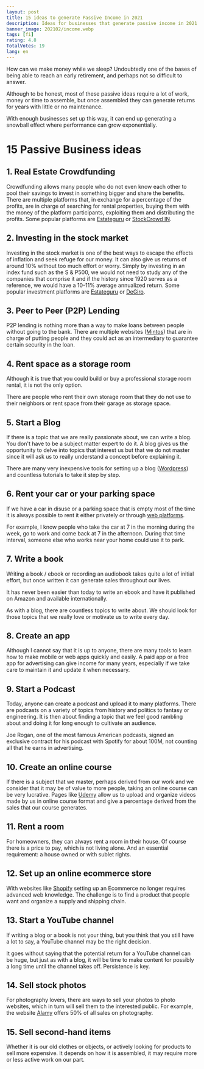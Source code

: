 ```yaml
---
layout: post
title: 15 ideas to generate Passive Income in 2021
description: Ideas for businesses that generate passive income in 2021
banner_image: 202102/income.webp
tags: [fi]
rating: 4.8
TotalVotes: 19
lang: en
---
```


How can we make money while we sleep?
Undoubtedly one of the bases of being able to reach an early retirement, and perhaps not so difficult to answer.

Although to be honest, most of these passive ideas require a lot of work, money or time to assemble, but once assembled they can generate returns for years with little or no maintenance.

With enough businesses set up this way, it can end up generating a snowball effect where performance can grow exponentially.

# 15 Passive Business ideas

## 1. Real Estate Crowdfunding

Crowdfunding allows many people who do not even know each other to pool their savings to invest in something bigger and share the benefits. There are multiple platforms that, in exchange for a percentage of the profits, are in charge of searching for rental properties, buying them with the money of the platform participants, exploiting them and distributing the profits. Some popular platforms are <a rel="nofollow" href="https://estateguru.co">Estateguru</a> or <a rel="nofollow" href="https://www.stockcrowdin.com/in">StockCrowd IN</a>.

## 2. Investing in the stock market

Investing in the stock market is one of the best ways to escape the effects of inflation and seek refuge for our money. It can also give us returns of around 10% without too much effort or worry. Simply by investing in an index fund such as the S & P500, we would not need to study any of the companies that comprise it and if the history since 1920 serves as a reference, we would have a 10-11% average annualized return. Some popular investment platforms are <a rel="nofollow" href="https://estateguru.co">Estateguru</a> or <a rel="nofollow" href="https://degiro.es">DeGiro</a>.

## 3. Peer to Peer (P2P) Lending

P2P lending is nothing more than a way to make loans between people without going to the bank. There are multiple websites (<a rel="nofollow" href="https://www.mintos.com/es/l/ref/ZUYQKO">Mintos</a>) that are in charge of putting people and they could act as an intermediary to guarantee certain security in the loan.

## 4. Rent space as a storage room

Although it is true that you could build or buy a professional storage room rental, it is not the only option.

There are people who rent their own storage room that they do not use to their neighbors or rent space from their garage as storage space.

## 5. Start a Blog

If there is a topic that we are really passionate about, we can write a blog. You don't have to be a subject matter expert to do it. A blog gives us the opportunity to delve into topics that interest us but that we do not master since it will ask us to really understand a concept before explaining it.

There are many very inexpensive tools for setting up a blog (<a rel="nofollow" href="https://wordpress.org/">Wordpress</a>) and countless tutorials to take it step by step.

## 6. Rent your car or your parking space

If we have a car in disuse or a parking space that is empty most of the time it is always possible to rent it either privately or through <a rel="nofollow" href="https://amovens.com/rental/owner">web platforms</a>.

For example, I know people who take the car at 7 in the morning during the week, go to work and come back at 7 in the afternoon. During that time interval, someone else who works near your home could use it to park.

## 7. Write a book

Writing a book / ebook or recording an audiobook takes quite a lot of initial effort, but once written it can generate sales throughout our lives.

It has never been easier than today to write an ebook and have it published on Amazon and available internationally.

As with a blog, there are countless topics to write about. We should look for those topics that we really love or motivate us to write every day.

## 8. Create an app

Although I cannot say that it is up to anyone, there are many tools to learn how to make mobile or web apps quickly and easily. A paid app or a free app for advertising can give income for many years, especially if we take care to maintain it and update it when necessary.

## 9. Start a Podcast

Today, anyone can create a podcast and upload it to many platforms. There are podcasts on a variety of topics from history and politics to fantasy or engineering. It is then about finding a topic that we feel good rambling about and doing it for long enough to cultivate an audience.

Joe Rogan, one of the most famous American podcasts, signed an exclusive contract for his podcast with Spotify for about 100M, not counting all that he earns in advertising.

## 10. Create an online course

If there is a subject that we master, perhaps derived from our work and we consider that it may be of value to more people, taking an online course can be very lucrative. Pages like <a rel="nofollow" href="https://www.udemy.com/">Udemy</a> allow us to upload and organize videos made by us in online course format and give a percentage derived from the sales that our course generates.

## 11. Rent a room

For homeowners, they can always rent a room in their house. Of course there is a price to pay, which is not living alone. And an essential requirement: a house owned or with sublet rights.

## 12. Set up an online ecommerce store

With websites like <a rel="nofollow" href="https://www.shopify.com/">Shopify</a> setting up an Ecommerce no longer requires advanced web knowledge. The challenge is to find a product that people want and organize a supply and shipping chain.

## 13. Start a YouTube channel

If writing a blog or a book is not your thing, but you think that you still have a lot to say, a YouTube channel may be the right decision.

It goes without saying that the potential return for a YouTube channel can be huge, but just as with a blog, it will be time to make content for possibly a long time until the channel takes off. Persistence is key.

## 14. Sell stock photos

For photography lovers, there are ways to sell your photos to photo websites, which in turn will sell them to the interested public. For example, the website <a rel="nofollow" href="https://www.alamy.com/">Alamy</a> offers 50% of all sales on photography.

## 15. Sell second-hand items

Whether it is our old clothes or objects, or actively looking for products to sell more expensive. It depends on how it is assembled, it may require more or less active work on our part. 